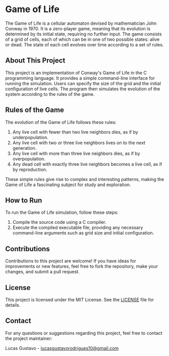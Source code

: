 # Game of Life

The Game of Life is a cellular automaton devised by mathematician John Conway in 1970. It is a zero-player game, meaning that its evolution is determined by its initial state, requiring no further input. The game consists of a grid of cells, each of which can be in one of two possible states: alive or dead. The state of each cell evolves over time according to a set of rules.

## About This Project

This project is an implementation of Conway's Game of Life in the C programming language. It provides a simple command-line interface for running the simulation. Users can specify the size of the grid and the initial configuration of live cells. The program then simulates the evolution of the system according to the rules of the game.

## Rules of the Game

The evolution of the Game of Life follows these rules:

1. Any live cell with fewer than two live neighbors dies, as if by underpopulation.
2. Any live cell with two or three live neighbors lives on to the next generation.
3. Any live cell with more than three live neighbors dies, as if by overpopulation.
4. Any dead cell with exactly three live neighbors becomes a live cell, as if by reproduction.

These simple rules give rise to complex and interesting patterns, making the Game of Life a fascinating subject for study and exploration.

## How to Run

To run the Game of Life simulation, follow these steps:

1. Compile the source code using a C compiler.
2. Execute the compiled executable file, providing any necessary command-line arguments such as grid size and initial configuration.

## Contributions

Contributions to this project are welcome! If you have ideas for improvements or new features, feel free to fork the repository, make your changes, and submit a pull request.

## License

This project is licensed under the MIT License. See the [LICENSE](LICENSE) file for details.

## Contact

For any questions or suggestions regarding this project, feel free to contact the project maintainer:

Lucas Gustavo - [lucasgustavorodrigues10@gmail.com](mailto:lucasgustavorodrigues10@gmail.com
)
